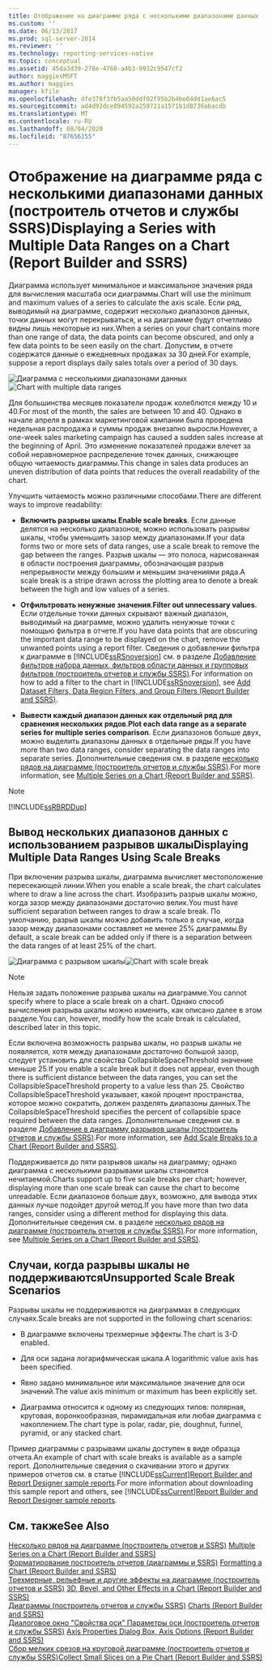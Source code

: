 ```yaml
---
title: Отображение на диаграмме ряда с несколькими диапазонами данных (построитель отчетов и SSRS) | Документация Майкрософт
ms.custom: ''
ms.date: 06/13/2017
ms.prod: sql-server-2014
ms.reviewer: ''
ms.technology: reporting-services-native
ms.topic: conceptual
ms.assetid: 45da3d39-278e-4760-a4b3-9932c9547cf2
author: maggiesMSFT
ms.author: maggies
manager: kfile
ms.openlocfilehash: dfe378f3fb5aa50ddf02f95b2b4be04dd1ae6ac5
ms.sourcegitcommit: ad4d92dce894592a259721a1571b1d8736abacdb
ms.translationtype: MT
ms.contentlocale: ru-RU
ms.lasthandoff: 08/04/2020
ms.locfileid: "87656155"
---
```

# <a name="displaying-a-series-with-multiple-data-ranges-on-a-chart-report-builder-and-ssrs"></a><span data-ttu-id="2d542-102">Отображение на диаграмме ряда с несколькими диапазонами данных (построитель отчетов и службы SSRS)</span><span class="sxs-lookup"><span data-stu-id="2d542-102">Displaying a Series with Multiple Data Ranges on a Chart (Report Builder and SSRS)</span></span>
  <span data-ttu-id="2d542-103">Диаграмма использует минимальное и максимальное значения ряда для вычисления масштаба оси диаграммы.</span><span class="sxs-lookup"><span data-stu-id="2d542-103">Chart will use the minimum and maximum values of a series to calculate the axis scale.</span></span> <span data-ttu-id="2d542-104">Если ряд, выводимый на диаграмме, содержит несколько диапазонов данных, точки данных могут перекрываться, и на диаграмме будут отчетливо видны лишь некоторые из них.</span><span class="sxs-lookup"><span data-stu-id="2d542-104">When a series on your chart contains more than one range of data, the data points can become obscured, and only a few data points to be seen easily on the chart.</span></span> <span data-ttu-id="2d542-105">Допустим, в отчете содержатся данные о ежедневных продажах за 30 дней.</span><span class="sxs-lookup"><span data-stu-id="2d542-105">For example, suppose a report displays daily sales totals over a period of 30 days.</span></span>  
  
 <span data-ttu-id="2d542-106">![Диаграмма с несколькими диапазонами данных](../media/rs-multipledatarangeschart.gif "Диаграмма с несколькими диапазонами данных")</span><span class="sxs-lookup"><span data-stu-id="2d542-106">![Chart with multiple data ranges](../media/rs-multipledatarangeschart.gif "Chart with multiple data ranges")</span></span>  
  
 <span data-ttu-id="2d542-107">Для большинства месяцев показатели продаж колеблются между 10 и 40.</span><span class="sxs-lookup"><span data-stu-id="2d542-107">For most of the month, the sales are between 10 and 40.</span></span> <span data-ttu-id="2d542-108">Однако в начале апреля в рамках маркетинговой кампании была проведена недельная распродажа и суммы продаж внезапно выросли.</span><span class="sxs-lookup"><span data-stu-id="2d542-108">However, a one-week sales marketing campaign has caused a sudden sales increase at the beginning of April.</span></span> <span data-ttu-id="2d542-109">Это изменение показателей продажи влечет за собой неравномерное распределение точек данных, снижающее общую читаемость диаграммы.</span><span class="sxs-lookup"><span data-stu-id="2d542-109">This change in sales data produces an uneven distribution of data points that reduces the overall readability of the chart.</span></span>  
  
 <span data-ttu-id="2d542-110">Улучшить читаемость можно различными способами.</span><span class="sxs-lookup"><span data-stu-id="2d542-110">There are different ways to improve readability:</span></span>  
  
-   <span data-ttu-id="2d542-111">**Включить разрывы шкалы**.</span><span class="sxs-lookup"><span data-stu-id="2d542-111">**Enable scale breaks**.</span></span> <span data-ttu-id="2d542-112">Если данные делятся на несколько диапазонов, можно использовать разрывы шкалы, чтобы уменьшить зазор между диапазонами.</span><span class="sxs-lookup"><span data-stu-id="2d542-112">If your data forms two or more sets of data ranges, use a scale break to remove the gap between the ranges.</span></span> <span data-ttu-id="2d542-113">Разрыв шкалы — это полоса, нарисованная в области построения диаграммы, обозначающая разрыв непрерывности между большим и меньшим значениями ряда.</span><span class="sxs-lookup"><span data-stu-id="2d542-113">A scale break is a stripe drawn across the plotting area to denote a break between the high and low values of a series.</span></span>  
  
-   <span data-ttu-id="2d542-114">**Отфильтровать ненужные значения**.</span><span class="sxs-lookup"><span data-stu-id="2d542-114">**Filter out unnecessary values**.</span></span> <span data-ttu-id="2d542-115">Если отдельные точки данных скрывают важный диапазон, выводимый на диаграмме, можно удалить ненужные точки с помощью фильтра в отчете.</span><span class="sxs-lookup"><span data-stu-id="2d542-115">If you have data points that are obscuring the important data range to be displayed on the chart, remove the unwanted points using a report filter.</span></span> <span data-ttu-id="2d542-116">Сведения о добавлении фильтра к диаграмме в [!INCLUDE[ssRSnoversion](../../includes/ssrsnoversion-md.md)] см. в разделе [Добавление фильтров набора данных, фильтров области данных и групповых фильтров (построитель отчетов и службы SSRS)](add-dataset-filters-data-region-filters-and-group-filters.md).</span><span class="sxs-lookup"><span data-stu-id="2d542-116">For information on how to add a filter to the chart in [!INCLUDE[ssRSnoversion](../../includes/ssrsnoversion-md.md)], see [Add Dataset Filters, Data Region Filters, and Group Filters &#40;Report Builder and SSRS&#41;](add-dataset-filters-data-region-filters-and-group-filters.md).</span></span>  
  
-   <span data-ttu-id="2d542-117">**Вывести каждый диапазон данных как отдельный ряд для сравнения нескольких рядов**.</span><span class="sxs-lookup"><span data-stu-id="2d542-117">**Plot each data range as a separate series for multiple series comparison**.</span></span> <span data-ttu-id="2d542-118">Если диапазонов больше двух, можно выделить диапазоны данных в отдельные ряды.</span><span class="sxs-lookup"><span data-stu-id="2d542-118">If you have more than two data ranges, consider separating the data ranges into separate series.</span></span> <span data-ttu-id="2d542-119">Дополнительные сведения см. в разделе [несколько рядов на диаграмме &#40;построитель отчетов и службы SSRS&#41;](multiple-series-on-a-chart-report-builder-and-ssrs.md).</span><span class="sxs-lookup"><span data-stu-id="2d542-119">For more information, see [Multiple Series on a Chart &#40;Report Builder and SSRS&#41;](multiple-series-on-a-chart-report-builder-and-ssrs.md).</span></span>  
  
> [!NOTE]  
>  [!INCLUDE[ssRBRDDup](../../includes/ssrbrddup-md.md)]  
  
## <a name="displaying-multiple-data-ranges-using-scale-breaks"></a><span data-ttu-id="2d542-120">Вывод нескольких диапазонов данных с использованием разрывов шкалы</span><span class="sxs-lookup"><span data-stu-id="2d542-120">Displaying Multiple Data Ranges Using Scale Breaks</span></span>  
 <span data-ttu-id="2d542-121">При включении разрыва шкалы, диаграмма вычисляет местоположение пересекающей линии.</span><span class="sxs-lookup"><span data-stu-id="2d542-121">When you enable a scale break, the chart calculates where to draw a line across the chart.</span></span> <span data-ttu-id="2d542-122">Изобразить разрыв шкалы можно, когда зазор между диапазонами достаточно велик.</span><span class="sxs-lookup"><span data-stu-id="2d542-122">You must have sufficient separation between ranges to draw a scale break.</span></span> <span data-ttu-id="2d542-123">По умолчанию, разрыв шкалы можно добавить только в случае, когда зазор между диапазонами составляет не менее 25% диаграммы.</span><span class="sxs-lookup"><span data-stu-id="2d542-123">By default, a scale break can be added only if there is a separation between the data ranges of at least 25% of the chart.</span></span>  
  
 <span data-ttu-id="2d542-124">![Диаграмма с разрывом шкалы](../media/rs-multipledatarangeschart-scalebreak.gif "Диаграмма с разрывом шкалы")</span><span class="sxs-lookup"><span data-stu-id="2d542-124">![Chart with scale break](../media/rs-multipledatarangeschart-scalebreak.gif "Chart with scale break")</span></span>  
  
> [!NOTE]  
>  <span data-ttu-id="2d542-125">Нельзя задать положение разрыва шкалы на диаграмме.</span><span class="sxs-lookup"><span data-stu-id="2d542-125">You cannot specify where to place a scale break on a chart.</span></span> <span data-ttu-id="2d542-126">Однако способ вычисления разрыва шкалы можно изменить, как описано далее в этом разделе.</span><span class="sxs-lookup"><span data-stu-id="2d542-126">You can, however, modify how the scale break is calculated, described later in this topic.</span></span>  
  
 <span data-ttu-id="2d542-127">Если включена возможность разрыва шкалы, но разрыв шкалы не появляется, хотя между диапазонами достаточно большой зазор, следует установить для свойства CollapsibleSpaceThreshold значение меньше 25.</span><span class="sxs-lookup"><span data-stu-id="2d542-127">If you enable a scale break but it does not appear, even though there is sufficient distance between the data ranges, you can set the CollapsibleSpaceThreshold property to a value less than 25.</span></span> <span data-ttu-id="2d542-128">Свойство CollapsibleSpaceThreshold указывает, какой процент пространства, которое можно сократить, должен разделять диапазоны данных.</span><span class="sxs-lookup"><span data-stu-id="2d542-128">The CollapsibleSpaceThreshold specifies the percent of collapsible space required between the data ranges.</span></span> <span data-ttu-id="2d542-129">Дополнительные сведения см. в разделе [Добавление в диаграмму разрывов шкалы (построитель отчетов и службы SSRS)](add-scale-breaks-to-a-chart-report-builder-and-ssrs.md).</span><span class="sxs-lookup"><span data-stu-id="2d542-129">For more information, see [Add Scale Breaks to a Chart &#40;Report Builder and SSRS&#41;](add-scale-breaks-to-a-chart-report-builder-and-ssrs.md).</span></span>  
  
 <span data-ttu-id="2d542-130">Поддерживается до пяти разрывов шкалы на диаграмму; однако диаграмма с несколькими разрывами шкалы становится нечитаемой.</span><span class="sxs-lookup"><span data-stu-id="2d542-130">Charts support up to five scale breaks per chart; however, displaying more than one scale break can cause the chart to become unreadable.</span></span> <span data-ttu-id="2d542-131">Если диапазонов больше двух, возможно, для вывода этих данных лучше подойдет другой метод.</span><span class="sxs-lookup"><span data-stu-id="2d542-131">If you have more than two data ranges, consider using a different method for displaying this data.</span></span> <span data-ttu-id="2d542-132">Дополнительные сведения см. в разделе [несколько рядов на диаграмме &#40;построитель отчетов и службы SSRS&#41;](multiple-series-on-a-chart-report-builder-and-ssrs.md).</span><span class="sxs-lookup"><span data-stu-id="2d542-132">For more information, see [Multiple Series on a Chart &#40;Report Builder and SSRS&#41;](multiple-series-on-a-chart-report-builder-and-ssrs.md).</span></span>  
  
## <a name="unsupported-scale-break-scenarios"></a><span data-ttu-id="2d542-133">Случаи, когда разрывы шкалы не поддерживаются</span><span class="sxs-lookup"><span data-stu-id="2d542-133">Unsupported Scale Break Scenarios</span></span>  
 <span data-ttu-id="2d542-134">Разрывы шкалы не поддерживаются на диаграммах в следующих случаях.</span><span class="sxs-lookup"><span data-stu-id="2d542-134">Scale breaks are not supported in the following chart scenarios:</span></span>  
  
-   <span data-ttu-id="2d542-135">В диаграмме включены трехмерные эффекты.</span><span class="sxs-lookup"><span data-stu-id="2d542-135">The chart is 3-D enabled.</span></span>  
  
-   <span data-ttu-id="2d542-136">Для оси задана логарифмическая шкала.</span><span class="sxs-lookup"><span data-stu-id="2d542-136">A logarithmic value axis has been specified.</span></span>  
  
-   <span data-ttu-id="2d542-137">Явно задано минимальное или максимальное значение для оси значений.</span><span class="sxs-lookup"><span data-stu-id="2d542-137">The value axis minimum or maximum has been explicitly set.</span></span>  
  
-   <span data-ttu-id="2d542-138">Диаграмма относится к одному из следующих типов: полярная, круговая, воронкообразная, пирамидальная или любая диаграмма с накоплением.</span><span class="sxs-lookup"><span data-stu-id="2d542-138">The chart type is polar, radar, pie, doughnut, funnel, pyramid, or any stacked chart.</span></span>  
  
 <span data-ttu-id="2d542-139">Пример диаграммы с разрывами шкалы доступен в виде образца отчета.</span><span class="sxs-lookup"><span data-stu-id="2d542-139">An example of chart with scale breaks is available as a sample report.</span></span> <span data-ttu-id="2d542-140">Дополнительные сведения о скачивании этого и других примеров отчетов см. в статье [!INCLUDE[ssCurrent](../../includes/sscurrent-md.md)][Report Builder and Report Designer sample reports](https://go.microsoft.com/fwlink/?LinkId=198283).</span><span class="sxs-lookup"><span data-stu-id="2d542-140">For more information about downloading this sample report and others, see [!INCLUDE[ssCurrent](../../includes/sscurrent-md.md)][Report Builder and Report Designer sample reports](https://go.microsoft.com/fwlink/?LinkId=198283).</span></span>  
  
## <a name="see-also"></a><span data-ttu-id="2d542-141">См. также</span><span class="sxs-lookup"><span data-stu-id="2d542-141">See Also</span></span>  
 <span data-ttu-id="2d542-142">[Несколько рядов на диаграмме &#40;построитель отчетов и SSRS&#41;](multiple-series-on-a-chart-report-builder-and-ssrs.md) </span><span class="sxs-lookup"><span data-stu-id="2d542-142">[Multiple Series on a Chart &#40;Report Builder and SSRS&#41;](multiple-series-on-a-chart-report-builder-and-ssrs.md) </span></span>  
 <span data-ttu-id="2d542-143">[Форматирование построитель отчетов &#40;диаграммы и SSRS&#41;](formatting-a-chart-report-builder-and-ssrs.md) </span><span class="sxs-lookup"><span data-stu-id="2d542-143">[Formatting a Chart &#40;Report Builder and SSRS&#41;](formatting-a-chart-report-builder-and-ssrs.md) </span></span>  
 <span data-ttu-id="2d542-144">[Трехмерные, рельефные и другие эффекты на диаграмме &#40;построитель отчетов и SSRS&#41;](chart-effects-3d-bevel-and-other-report-builder.md) </span><span class="sxs-lookup"><span data-stu-id="2d542-144">[3D, Bevel, and Other Effects in a Chart &#40;Report Builder and SSRS&#41;](chart-effects-3d-bevel-and-other-report-builder.md) </span></span>  
 <span data-ttu-id="2d542-145">[Диаграммы &#40;построитель отчетов и службы SSRS&#41;](charts-report-builder-and-ssrs.md) </span><span class="sxs-lookup"><span data-stu-id="2d542-145">[Charts &#40;Report Builder and SSRS&#41;](charts-report-builder-and-ssrs.md) </span></span>  
 <span data-ttu-id="2d542-146">[Диалоговое окно "Свойства оси" Параметры оси &#40;построитель отчетов и службы SSRS&#41;](../axis-properties-dialog-box-axis-options-report-builder-and-ssrs.md) </span><span class="sxs-lookup"><span data-stu-id="2d542-146">[Axis Properties Dialog Box, Axis Options &#40;Report Builder and SSRS&#41;](../axis-properties-dialog-box-axis-options-report-builder-and-ssrs.md) </span></span>  
 [<span data-ttu-id="2d542-147">Сбор мелких срезов на круговой диаграмме (построитель отчетов и службы SSRS)</span><span class="sxs-lookup"><span data-stu-id="2d542-147">Collect Small Slices on a Pie Chart &#40;Report Builder and SSRS&#41;</span></span>](collect-small-slices-on-a-pie-chart-report-builder-and-ssrs.md)  
  
  
